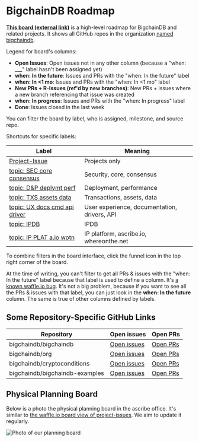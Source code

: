 # BigchainDB Roadmap

[**This board (external link)**](https://waffle.io/bigchaindb/org/) is a high-level roadmap for BigchainDB and related projects. It shows all GitHub repos in the organization [named bigchaindb](https://github.com/bigchaindb). 

Legend for board's columns:
* **Open Issues**: Open issues not in any other column (because a "when: ___" label hasn't been assigned yet)
* **when: In the future**: Issues and PRs with the "when: In the future" label
* **when: In <1 mo**: Issues and PRs with the "when: In <1 mo" label
* **New PRs + R-Issues (ref'd by new branches)**: New PRs + issues where a new branch referencing that issue was created
* **when: In progress**: Issues and PRs with the "when: In progress" label
* **Done**: Issues closed in the last week

You can filter the board by label, who is assigned, milestone, and source repo. 

Shortcuts for specific labels:

| **Label** | **Meaning** |
|-----------|-------------|
| [Project-Issue](https://waffle.io/bigchaindb/org?label=Project-Issue) | Projects only |
| [topic: SEC core consensus](https://waffle.io/bigchaindb/org?label=topic:%20SEC%20core%20consensus) | Security, core, consensus |
| [topic: D&P deplymt perf](https://waffle.io/bigchaindb/org?label=topic:%20D%26P%20deplymt%20perf) | Deployment, performance |
| [topic: TXS assets data](https://waffle.io/bigchaindb/org?label=topic:%20TXS%20assets%20data) | Transactions, assets, data |
| [topic: UX docs cmd api driver](https://waffle.io/bigchaindb/org?label=topic:%20UX%20docs%20cmd%20api%20driver) | User experience, documentation, drivers, API |
| [topic: IPDB](https://waffle.io/bigchaindb/org?label=topic:%20IPDB) | IPDB |
| [topic: IP PLAT a.io wotn](https://waffle.io/bigchaindb/org?label=topic:%20IP%20PLAT%20a.io%20wotn) | IP platform, ascribe.io, whereonthe.net |

To combine filters in the board interface, click the funnel icon in the top right corner of the board.

At the time of writing, you can't filter to get all PRs & issues with the "when: In the future" label because that label is used to define a column. It's [a known waffle.io bug](https://github.com/waffleio/waffle.io/issues/2327). It's not a big problem, because if you want to see all the PRs & issues with that label, you can just look in the **when: In the future** column. The same is true of other columns defined by labels.

## Some Repository-Specific GitHub Links

| **Repository** | **Open issues** | **Open PRs** |
|----------------|-----------------|--------------|
| bigchaindb/bigchaindb | [Open issues](https://github.com/bigchaindb/bigchaindb/issues) | [Open PRs](https://github.com/bigchaindb/bigchaindb/pulls) |
| bigchaindb/org | [Open issues](https://github.com/bigchaindb/org/issues) | [Open PRs](https://github.com/bigchaindb/org/pulls) |
| bigchaindb/cryptoconditions | [Open issues](https://github.com/bigchaindb/cryptoconditions/issues) | [Open PRs](https://github.com/bigchaindb/cryptoconditions/pulls) |
| bigchaindb/bigchaindb-examples | [Open issues](https://github.com/bigchaindb/bigchaindb-examples/issues) | [Open PRs](https://github.com/bigchaindb/bigchaindb-examples/pulls) |

## Physical Planning Board

Below is a photo the physical planning board in the ascribe office. It's similar to [the waffle.io board view of project-issues](https://waffle.io/bigchaindb/org?label=Project-Issue). We aim to update it regularly.

![Photo of our planning board](roadmap-2016-07-26.jpg)
